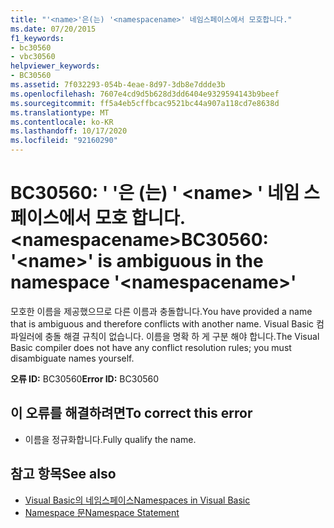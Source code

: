 ```yaml
---
title: "'<name>'은(는) '<namespacename>' 네임스페이스에서 모호합니다."
ms.date: 07/20/2015
f1_keywords:
- bc30560
- vbc30560
helpviewer_keywords:
- BC30560
ms.assetid: 7f032293-054b-4eae-8d97-3db8e7ddde3b
ms.openlocfilehash: 7607e4cd9d5b628d3dd6404e9329594143b9beef
ms.sourcegitcommit: ff5a4eb5cffbcac9521bc44a907a118cd7e8638d
ms.translationtype: MT
ms.contentlocale: ko-KR
ms.lasthandoff: 10/17/2020
ms.locfileid: "92160290"
---
```

# <a name="bc30560-name-is-ambiguous-in-the-namespace-namespacename"></a><span data-ttu-id="0e76c-102">BC30560: ' '은 (는) ' \<name> ' 네임 스페이스에서 모호 합니다. \<namespacename></span><span class="sxs-lookup"><span data-stu-id="0e76c-102">BC30560: '\<name>' is ambiguous in the namespace '\<namespacename>'</span></span>

<span data-ttu-id="0e76c-103">모호한 이름을 제공했으므로 다른 이름과 충돌합니다.</span><span class="sxs-lookup"><span data-stu-id="0e76c-103">You have provided a name that is ambiguous and therefore conflicts with another name.</span></span> <span data-ttu-id="0e76c-104">Visual Basic 컴파일러에 충돌 해결 규칙이 없습니다. 이름을 명확 하 게 구분 해야 합니다.</span><span class="sxs-lookup"><span data-stu-id="0e76c-104">The Visual Basic compiler does not have any conflict resolution rules; you must disambiguate names yourself.</span></span>

 <span data-ttu-id="0e76c-105">**오류 ID:** BC30560</span><span class="sxs-lookup"><span data-stu-id="0e76c-105">**Error ID:** BC30560</span></span>

## <a name="to-correct-this-error"></a><span data-ttu-id="0e76c-106">이 오류를 해결하려면</span><span class="sxs-lookup"><span data-stu-id="0e76c-106">To correct this error</span></span>

- <span data-ttu-id="0e76c-107">이름을 정규화합니다.</span><span class="sxs-lookup"><span data-stu-id="0e76c-107">Fully qualify the name.</span></span>

## <a name="see-also"></a><span data-ttu-id="0e76c-108">참고 항목</span><span class="sxs-lookup"><span data-stu-id="0e76c-108">See also</span></span>

- [<span data-ttu-id="0e76c-109">Visual Basic의 네임스페이스</span><span class="sxs-lookup"><span data-stu-id="0e76c-109">Namespaces in Visual Basic</span></span>](../../programming-guide/program-structure/namespaces.md)
- [<span data-ttu-id="0e76c-110">Namespace 문</span><span class="sxs-lookup"><span data-stu-id="0e76c-110">Namespace Statement</span></span>](../statements/namespace-statement.md)
